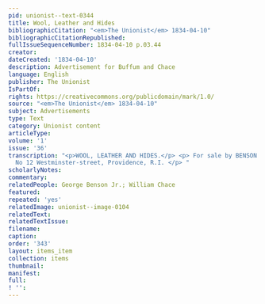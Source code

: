```yaml
---
pid: unionist--text-0344
title: Wool, Leather and Hides
bibliographicCitation: "<em>The Unionist</em> 1834-04-10"
bibliographicCitationRepublished: 
fullIssueSequenceNumber: 1834-04-10 p.03.44
creator: 
dateCreated: '1834-04-10'
description: Advertisement for Buffum and Chace
language: English
publisher: The Unionist
IsPartOf: 
rights: https://creativecommons.org/publicdomain/mark/1.0/
source: "<em>The Unionist</em> 1834-04-10"
subject: Advertisements
type: Text
category: Unionist content
articleType: 
volume: '1'
issue: '36'
transcription: "<p>WOOL, LEATHER AND HIDES.</p> <p> For sale by BENSON &amp; CHACE,
  No 12 Westminster-street, Providence, R.I. </p> "
scholarlyNotes: 
commentary: 
relatedPeople: George Benson Jr.; William Chace
featured: 
repeated: 'yes'
relatedImage: unionist--image-0104
relatedText: 
relatedTextIssue: 
filename: 
caption: 
order: '343'
layout: items_item
collection: items
thumbnail: 
manifest: 
full: 
! '': 
---
```

